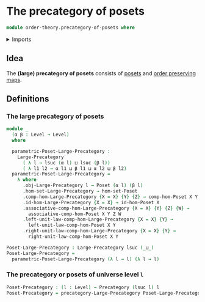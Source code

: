 # The precategory of posets

```agda
module order-theory.precategory-of-posets where
```

<details><summary>Imports</summary>

```agda
open import category-theory.large-precategories
open import category-theory.precategories

open import foundation.universe-levels

open import order-theory.order-preserving-maps-posets
open import order-theory.posets
```

</details>

## Idea

The **(large) precategory of posets** consists of
[posets](order-theory.posets.md) and
[order preserving maps](order-theory.order-preserving-maps-posets.md).

## Definitions

### The large precategory of posets

```agda
module _
  (α β : Level → Level)
  where

  parametric-Poset-Large-Precategory :
    Large-Precategory
      ( λ l → lsuc (α l) ⊔ lsuc (β l))
      ( λ l1 l2 → α l1 ⊔ β l1 ⊔ α l2 ⊔ β l2)
  parametric-Poset-Large-Precategory =
    λ where
      .obj-Large-Precategory l → Poset (α l) (β l)
      .hom-set-Large-Precategory → hom-set-Poset
      .comp-hom-Large-Precategory {X = X} {Y} {Z} → comp-hom-Poset X Y Z
      .id-hom-Large-Precategory {X = X} → id-hom-Poset X
      .associative-comp-hom-Large-Precategory {X = X} {Y} {Z} {W} →
        associative-comp-hom-Poset X Y Z W
      .left-unit-law-comp-hom-Large-Precategory {X = X} {Y} →
        left-unit-law-comp-hom-Poset X Y
      .right-unit-law-comp-hom-Large-Precategory {X = X} {Y} →
        right-unit-law-comp-hom-Poset X Y

Poset-Large-Precategory : Large-Precategory lsuc (_⊔_)
Poset-Large-Precategory =
  parametric-Poset-Large-Precategory (λ l → l) (λ l → l)
```

### The precategory or posets of universe level `l`

```agda
Poset-Precategory : (l : Level) → Precategory (lsuc l) l
Poset-Precategory = precategory-Large-Precategory Poset-Large-Precategory
```
